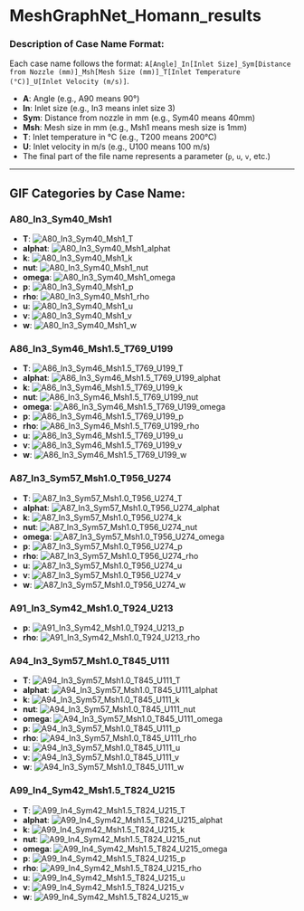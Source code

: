 # MeshGraphNet_Homann_results

### Description of Case Name Format:
Each case name follows the format:
`A[Angle]_In[Inlet Size]_Sym[Distance from Nozzle (mm)]_Msh[Mesh Size (mm)]_T[Inlet Temperature (°C)]_U[Inlet Velocity (m/s)]`.

- **A**: Angle (e.g., A90 means 90°)
- **In**: Inlet size (e.g., In3 means inlet size 3)
- **Sym**: Distance from nozzle in mm (e.g., Sym40 means 40mm)
- **Msh**: Mesh size in mm (e.g., Msh1 means mesh size is 1mm)
- **T**: Inlet temperature in °C (e.g., T200 means 200°C)
- **U**: Inlet velocity in m/s (e.g., U100 means 100 m/s)
- The final part of the file name represents a parameter (`p`, `u`, `v`, etc.)

---

## GIF Categories by Case Name:

### **A80_In3_Sym40_Msh1**
- **T**: ![A80_In3_Sym40_Msh1_T](gifs/A80_In3_Sym40_Msh1_T.gif)
- **alphat**: ![A80_In3_Sym40_Msh1_alphat](gifs/A80_In3_Sym40_Msh1_alphat.gif)
- **k**: ![A80_In3_Sym40_Msh1_k](gifs/A80_In3_Sym40_Msh1_k.gif)
- **nut**: ![A80_In3_Sym40_Msh1_nut](gifs/A80_In3_Sym40_Msh1_nut.gif)
- **omega**: ![A80_In3_Sym40_Msh1_omega](gifs/A80_In3_Sym40_Msh1_omega.gif)
- **p**: ![A80_In3_Sym40_Msh1_p](gifs/A80_In3_Sym40_Msh1_p.gif)
- **rho**: ![A80_In3_Sym40_Msh1_rho](gifs/A80_In3_Sym40_Msh1_rho.gif)
- **u**: ![A80_In3_Sym40_Msh1_u](gifs/A80_In3_Sym40_Msh1_u.gif)
- **v**: ![A80_In3_Sym40_Msh1_v](gifs/A80_In3_Sym40_Msh1_v.gif)
- **w**: ![A80_In3_Sym40_Msh1_w](gifs/A80_In3_Sym40_Msh1_w.gif)

### **A86_In3_Sym46_Msh1.5_T769_U199**
- **T**: ![A86_In3_Sym46_Msh1.5_T769_U199_T](gifs/A86_In3_Sym46_Msh1.5_T769_U199_T.gif)
- **alphat**: ![A86_In3_Sym46_Msh1.5_T769_U199_alphat](gifs/A86_In3_Sym46_Msh1.5_T769_U199_alphat.gif)
- **k**: ![A86_In3_Sym46_Msh1.5_T769_U199_k](gifs/A86_In3_Sym46_Msh1.5_T769_U199_k.gif)
- **nut**: ![A86_In3_Sym46_Msh1.5_T769_U199_nut](gifs/A86_In3_Sym46_Msh1.5_T769_U199_nut.gif)
- **omega**: ![A86_In3_Sym46_Msh1.5_T769_U199_omega](gifs/A86_In3_Sym46_Msh1.5_T769_U199_omega.gif)
- **p**: ![A86_In3_Sym46_Msh1.5_T769_U199_p](gifs/A86_In3_Sym46_Msh1.5_T769_U199_p.gif)
- **rho**: ![A86_In3_Sym46_Msh1.5_T769_U199_rho](gifs/A86_In3_Sym46_Msh1.5_T769_U199_rho.gif)
- **u**: ![A86_In3_Sym46_Msh1.5_T769_U199_u](gifs/A86_In3_Sym46_Msh1.5_T769_U199_u.gif)
- **v**: ![A86_In3_Sym46_Msh1.5_T769_U199_v](gifs/A86_In3_Sym46_Msh1.5_T769_U199_v.gif)
- **w**: ![A86_In3_Sym46_Msh1.5_T769_U199_w](gifs/A86_In3_Sym46_Msh1.5_T769_U199_w.gif)

### **A87_In3_Sym57_Msh1.0_T956_U274**
- **T**: ![A87_In3_Sym57_Msh1.0_T956_U274_T](gifs/A87_In3_Sym57_Msh1.0_T956_U274_T.gif)
- **alphat**: ![A87_In3_Sym57_Msh1.0_T956_U274_alphat](gifs/A87_In3_Sym57_Msh1.0_T956_U274_alphat.gif)
- **k**: ![A87_In3_Sym57_Msh1.0_T956_U274_k](gifs/A87_In3_Sym57_Msh1.0_T956_U274_k.gif)
- **nut**: ![A87_In3_Sym57_Msh1.0_T956_U274_nut](gifs/A87_In3_Sym57_Msh1.0_T956_U274_nut.gif)
- **omega**: ![A87_In3_Sym57_Msh1.0_T956_U274_omega](gifs/A87_In3_Sym57_Msh1.0_T956_U274_omega.gif)
- **p**: ![A87_In3_Sym57_Msh1.0_T956_U274_p](gifs/A87_In3_Sym57_Msh1.0_T956_U274_p.gif)
- **rho**: ![A87_In3_Sym57_Msh1.0_T956_U274_rho](gifs/A87_In3_Sym57_Msh1.0_T956_U274_rho.gif)
- **u**: ![A87_In3_Sym57_Msh1.0_T956_U274_u](gifs/A87_In3_Sym57_Msh1.0_T956_U274_u.gif)
- **v**: ![A87_In3_Sym57_Msh1.0_T956_U274_v](gifs/A87_In3_Sym57_Msh1.0_T956_U274_v.gif)
- **w**: ![A87_In3_Sym57_Msh1.0_T956_U274_w](gifs/A87_In3_Sym57_Msh1.0_T956_U274_w.gif)

### **A91_In3_Sym42_Msh1.0_T924_U213**
- **p**: ![A91_In3_Sym42_Msh1.0_T924_U213_p](gifs/A91_In3_Sym42_Msh1.0_T924_U213_p.gif)
- **rho**: ![A91_In3_Sym42_Msh1.0_T924_U213_rho](gifs/A91_In3_Sym42_Msh1.0_T924_U213_rho.gif)

### **A94_In3_Sym57_Msh1.0_T845_U111**
- **T**: ![A94_In3_Sym57_Msh1.0_T845_U111_T](gifs/A94_In3_Sym57_Msh1.0_T845_U111_T.gif)
- **alphat**: ![A94_In3_Sym57_Msh1.0_T845_U111_alphat](gifs/A94_In3_Sym57_Msh1.0_T845_U111_alphat.gif)
- **k**: ![A94_In3_Sym57_Msh1.0_T845_U111_k](gifs/A94_In3_Sym57_Msh1.0_T845_U111_k.gif)
- **nut**: ![A94_In3_Sym57_Msh1.0_T845_U111_nut](gifs/A94_In3_Sym57_Msh1.0_T845_U111_nut.gif)
- **omega**: ![A94_In3_Sym57_Msh1.0_T845_U111_omega](gifs/A94_In3_Sym57_Msh1.0_T845_U111_omega.gif)
- **p**: ![A94_In3_Sym57_Msh1.0_T845_U111_p](gifs/A94_In3_Sym57_Msh1.0_T845_U111_p.gif)
- **rho**: ![A94_In3_Sym57_Msh1.0_T845_U111_rho](gifs/A94_In3_Sym57_Msh1.0_T845_U111_rho.gif)
- **u**: ![A94_In3_Sym57_Msh1.0_T845_U111_u](gifs/A94_In3_Sym57_Msh1.0_T845_U111_u.gif)
- **v**: ![A94_In3_Sym57_Msh1.0_T845_U111_v](gifs/A94_In3_Sym57_Msh1.0_T845_U111_v.gif)
- **w**: ![A94_In3_Sym57_Msh1.0_T845_U111_w](gifs/A94_In3_Sym57_Msh1.0_T845_U111_w.gif)

### **A99_In4_Sym42_Msh1.5_T824_U215**
- **T**: ![A99_In4_Sym42_Msh1.5_T824_U215_T](gifs/A99_In4_Sym42_Msh1.5_T824_U215_T.gif)
- **alphat**: ![A99_In4_Sym42_Msh1.5_T824_U215_alphat](gifs/A99_In4_Sym42_Msh1.5_T824_U215_alphat.gif)
- **k**: ![A99_In4_Sym42_Msh1.5_T824_U215_k](gifs/A99_In4_Sym42_Msh1.5_T824_U215_k.gif)
- **nut**: ![A99_In4_Sym42_Msh1.5_T824_U215_nut](gifs/A99_In4_Sym42_Msh1.5_T824_U215_nut.gif)
- **omega**: ![A99_In4_Sym42_Msh1.5_T824_U215_omega](gifs/A99_In4_Sym42_Msh1.5_T824_U215_omega.gif)
- **p**: ![A99_In4_Sym42_Msh1.5_T824_U215_p](gifs/A99_In4_Sym42_Msh1.5_T824_U215_p.gif)
- **rho**: ![A99_In4_Sym42_Msh1.5_T824_U215_rho](gifs/A99_In4_Sym42_Msh1.5_T824_U215_rho.gif)
- **u**: ![A99_In4_Sym42_Msh1.5_T824_U215_u](gifs/A99_In4_Sym42_Msh1.5_T824_U215_u.gif)
- **v**: ![A99_In4_Sym42_Msh1.5_T824_U215_v](gifs/A99_In4_Sym42_Msh1.5_T824_U215_v.gif)
- **w**: ![A99_In4_Sym42_Msh1.5_T824_U215_w](gifs/A99_In4_Sym42_Msh1.5_T824_U215_w.gif)

